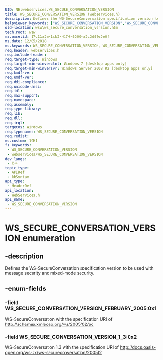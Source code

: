 ```yaml
---
UID: NE:webservices.WS_SECURE_CONVERSATION_VERSION
title: WS_SECURE_CONVERSATION_VERSION (webservices.h)
description: Defines the WS-SecureConversation specification version to be used with message security and mixed-mode security.
helpviewer_keywords: ["WS_SECURE_CONVERSATION_VERSION","WS_SECURE_CONVERSATION_VERSION enumeration [Web Services for Windows]","WS_SECURE_CONVERSATION_VERSION_1_3","WS_SECURE_CONVERSATION_VERSION_FEBRUARY_2005","webservices/WS_SECURE_CONVERSATION_VERSION","webservices/WS_SECURE_CONVERSATION_VERSION_1_3","webservices/WS_SECURE_CONVERSATION_VERSION_FEBRUARY_2005","wsw.ws_secure_conversation_version"]
old-location: wsw\ws_secure_conversation_version.htm
tech.root: wsw
ms.assetid: 17c21a3a-1cb5-4174-8300-a5c3d87e3e0f
ms.date: 12/05/2018
ms.keywords: WS_SECURE_CONVERSATION_VERSION, WS_SECURE_CONVERSATION_VERSION enumeration [Web Services for Windows], WS_SECURE_CONVERSATION_VERSION_1_3, WS_SECURE_CONVERSATION_VERSION_FEBRUARY_2005, webservices/WS_SECURE_CONVERSATION_VERSION, webservices/WS_SECURE_CONVERSATION_VERSION_1_3, webservices/WS_SECURE_CONVERSATION_VERSION_FEBRUARY_2005, wsw.ws_secure_conversation_version
req.header: webservices.h
req.include-header: 
req.target-type: Windows
req.target-min-winverclnt: Windows 7 [desktop apps only]
req.target-min-winversvr: Windows Server 2008 R2 [desktop apps only]
req.kmdf-ver: 
req.umdf-ver: 
req.ddi-compliance: 
req.unicode-ansi: 
req.idl: 
req.max-support: 
req.namespace: 
req.assembly: 
req.type-library: 
req.lib: 
req.dll: 
req.irql: 
targetos: Windows
req.typenames: WS_SECURE_CONVERSATION_VERSION
req.redist: 
ms.custom: 19H1
f1_keywords:
 - WS_SECURE_CONVERSATION_VERSION
 - webservices/WS_SECURE_CONVERSATION_VERSION
dev_langs:
 - c++
topic_type:
 - APIRef
 - kbSyntax
api_type:
 - HeaderDef
api_location:
 - WebServices.h
api_name:
 - WS_SECURE_CONVERSATION_VERSION
---
```


# WS_SECURE_CONVERSATION_VERSION enumeration


## -description

Defines the WS-SecureConversation specification version to be used with message
                security and mixed-mode security.

## -enum-fields

### -field WS_SECURE_CONVERSATION_VERSION_FEBRUARY_2005:0x1

WS-SecureConversation with the specification URI of http://schemas.xmlsoap.org/ws/2005/02/sc

### -field WS_SECURE_CONVERSATION_VERSION_1_3:0x2

WS-SecureConversation 1.3 with the specification URI of http://docs.oasis-open.org/ws-sx/ws-secureconversation/200512

